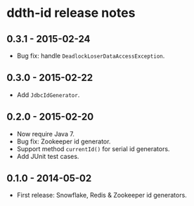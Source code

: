 ddth-id release notes
=====================

0.3.1 - 2015-02-24
------------------
- Bug fix: handle `DeadlockLoserDataAccessException`.


0.3.0 - 2015-02-22
------------------
- Add `JdbcIdGenerator`.


0.2.0 - 2015-02-20
------------------
- Now require Java 7.
- Bug fix: Zookeeper id generator.
- Support method `currentId()` for serial id generators.
- Add JUnit test cases.


0.1.0 - 2014-05-02
------------------
- First release: Snowflake, Redis & Zookeeper id generators.
